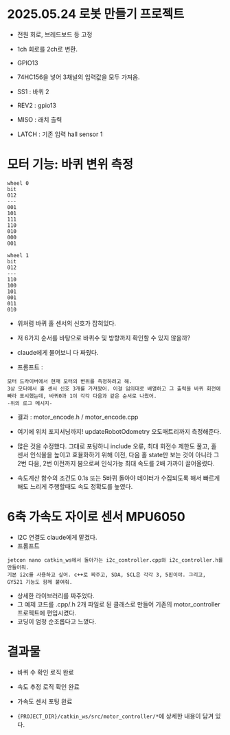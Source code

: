# 2025.05.24 로봇 만들기 프로젝트

- 전원 회로, 브레드보드 등 고정
- 1ch 회로를 2ch로 변환.

- GPIO13

- 74HC156을 넣어 3채널의 입력값을 모두 가져옴.

- SS1 : 바퀴 2
- REV2 : gpio13

- MISO : 래치 출력
- LATCH : 기존 입력 hall sensor 1
# 

# 모터 기능: 바퀴 변위 측정
```
wheel 0 
bit
012
---
001
101
111
110
010
000
001

wheel 1
bit
012
---
110
100
101
001
011
010
```
- 위처럼 바퀴 홀 센서의 신호가 잡혀있다.
- 저 6가지 순서를 바탕으로 바퀴수 및 방향까지 확인할 수 있지 않을까?

- claude에게 물어보니 다 짜줬다.
- 프롬프트 : 
```
모터 드라이버에서 현재 모터의 변위를 측정하려고 해.
3상 모터에서 홀 센서 신호 3개를 가져왔어. 이걸 임의대로 배열하고 그 출력을 바퀴 회전에 빠라 표시했는데, 바퀴0과 1이 각각 다음과 같은 순서로 나왔어.
-위의 로그 메시지-
```

- 결과 : motor_encode.h / motor_encode.cpp
- 여기에 위치 포지셔닝까지! updateRobotOdometry 오도매트리까지 측정해준다.

- 많은 것을 수정했다. 그대로 포팅하니 include 오류, 최대 회전수 제한도 풀고, 홀 센서 인식율을 높이고 효율화하기 위해 이전, 다음 홀 state만 보는 것이 아니라 그 2번 다음, 2번 이전까지 봄으로써 인식가능 최대 속도를 2배 가까이 끌어올렸다.

- 속도계산 함수의 조건도 0.1s 또는 5바퀴 돌아야 데이터가 수집되도록 해서
빠르게 해도 느리게 주행할때도 속도 정확도를 높였다.

# 6축 가속도 자이로 센서 MPU6050
- I2C 연결도 claude에게 맡겼다.
- 프롬프트
```
jetcon nano catkin_ws에서 돌아가는 i2c_controller.cpp와 i2c_controller.h를 만들어줘.
기본 i2c를 사용하고 싶어. c++로 짜주고, SDA, SCL은 각각 3, 5핀이야. 그리고, GY521 기능도 함께 붙여줘.
``` 

- 상세한 라이브러리를 짜주었다.
- 그 예제 코드를 .cpp/.h 2개 파일로 된 클래스로 만들어 기존의 motor_controller 프로젝트에 편입시켰다.
- 코딩이 엄청 순조롭다고 느꼈다.

# 결과물
- 바퀴 수 확인 로직 완료
- 속도 추정 로직 확인 완료
- 가속도 센서 포팅 완료

- `{PROJECT_DIR}/catkin_ws/src/motor_controller/*`에 상세한 내용이 담겨 있다.
